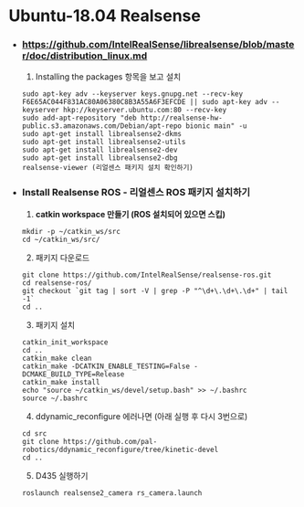 # Ubuntu-18.04 Realsense

* ### https://github.com/IntelRealSense/librealsense/blob/master/doc/distribution_linux.md

  1) Installing the packages 항목을 보고 설치

  ``` 
  sudo apt-key adv --keyserver keys.gnupg.net --recv-key F6E65AC044F831AC80A06380C8B3A55A6F3EFCDE || sudo apt-key adv --keyserver hkp://keyserver.ubuntu.com:80 --recv-key
  sudo add-apt-repository "deb http://realsense-hw-public.s3.amazonaws.com/Debian/apt-repo bionic main" -u
  sudo apt-get install librealsense2-dkms
  sudo apt-get install librealsense2-utils
  sudo apt-get install librealsense2-dev
  sudo apt-get install librealsense2-dbg
  realsense-viewer (리얼센스 패키지 설치 확인하기)
  ```

* ### Install Realsense ROS - 리얼센스 ROS 패키지 설치하기

  1) __catkin workspace 만들기 (ROS 설치되어 있으면 스킵)__ 
  ```
  mkdir -p ~/catkin_ws/src
  cd ~/catkin_ws/src/
  ```  
  
  2) 패키지 다운로드
  ```
  git clone https://github.com/IntelRealSense/realsense-ros.git
  cd realsense-ros/
  git checkout `git tag | sort -V | grep -P "^\d+\.\d+\.\d+" | tail -1`
  cd ..
  ```
  
  3) 패키지 설치
  ```
  catkin_init_workspace
  cd ..
  catkin_make clean
  catkin_make -DCATKIN_ENABLE_TESTING=False -DCMAKE_BUILD_TYPE=Release
  catkin_make install
  echo "source ~/catkin_ws/devel/setup.bash" >> ~/.bashrc
  source ~/.bashrc
  ```
  
  4) ddynamic_reconfigure 에러나면 (아래 실행 후 다시 3번으로) 
  ```
  cd src
  git clone https://github.com/pal-robotics/ddynamic_reconfigure/tree/kinetic-devel
  cd ..
  ```
  
  5) D435 실행하기
  ```
  roslaunch realsense2_camera rs_camera.launch
  ```
  
